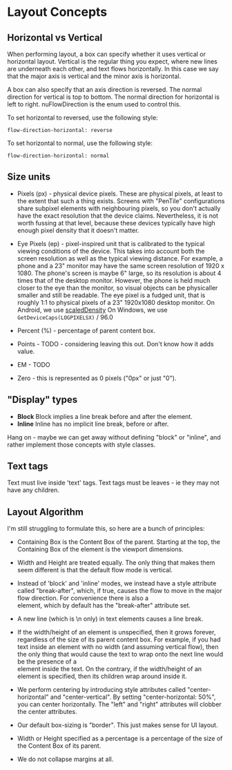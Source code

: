 Layout Concepts
===============

Horizontal vs Vertical
----------------------
When performing layout, a box can specify whether it uses
vertical or horizontal layout. Vertical is the regular thing
you expect, where new lines are underneath each other, and text
flows horizontally. In this case we say that the major axis
is vertical and the minor axis is horizontal.

A box can also specify that an axis direction is reversed.
The normal direction for vertical is top to bottom.
The normal direction for horizontal is left to right.
nuFlowDirection is the enum used to control this.

To set horizontal to reversed, use the following style:

	flow-direction-horizontal: reverse

To set horizontal to normal, use the following style:

	flow-direction-horizontal: normal

Size units
----------
* Pixels (px) - physical device pixels. These are physical pixels, at least
to the extent that such a thing exists. Screens with "PenTile" configurations
share subpixel elements with neighbouring pixels, so you don't actually
have the exact resolution that the device claims. Nevertheless, it is not
worth fussing at that level, because these devices typically have high
enough pixel density that it doesn't matter.

* Eye Pixels (ep) - pixel-inspired unit that is calibrated to the typical
viewing conditions of the device. This takes into account both the screen
resolution as well as the typical viewing distance. For example, a phone
and a 23" monitor may have the same screen resolution of 1920 x 1080.
The phone's screen is maybe 6" large, so its resolution is about 4 times
that of the desktop monitor. However, the phone is held much closer to the
eye than the monitor, so visual objects can be physicaller smaller and still
be readable. The eye pixel is a fudged unit, that is roughly 1:1 to
physical pixels of a 23" 1920x1080 desktop monitor.
On Android, we use [scaledDensity](http://developer.android.com/reference/android/util/DisplayMetrics.html#scaledDensity)
On Windows, we use `GetDeviceCaps(LOGPIXELSX)` / 96.0

* Percent (%) - percentage of parent content box.
* Points - TODO - considering leaving this out. Don't know how it adds value.
* EM - TODO
* Zero - this is represented as 0 pixels ("0px" or just "0").


"Display" types
---------------
* __Block__ Block implies a line break before and after the element.
* __Inline__ Inline has no implicit line break, before or after.

Hang on - maybe we can get away without defining "block" or "inline",
and rather implement those concepts with style classes.

Text tags
---------
Text must live inside 'text' tags. Text tags must be leaves - ie they
may not have any children.

Layout Algorithm
----------------

I'm still struggling to formulate this, so here are a bunch of principles:

* Containing Box is the Content Box of the parent. Starting at the top,
the Containing Box of the <body> element is the viewport dimensions.

* Width and Height are treated equally. The only thing that makes them
seem different is that the default flow mode is vertical.

* Instead of 'block' and 'inline' modes, we instead have a style
attribute called "break-after", which, if true, causes the flow to move
in the major flow direction. For convenience there is also a <br> element,
which by default has the "break-after" attribute set.

* A new line (which is \n only) in text elements causes a line break.

* If the width/height of an element is unspecified, then it grows forever,
regardless of the size of its parent content box. For example, if you had
text inside an element with no width (and assuming vertical flow), then
the only thing that would cause the text to wrap onto the next line would
be the presence of a <br> element inside the text.
On the contrary, if the width/height of an element is specified, then
its children wrap around inside it.

* We perform centering by introducing style attributes called "center-horizontal"
and "center-vertical". By setting "center-horizontal: 50%", you can center
horizontally. The "left" and "right" attributes will clobber the center
attributes.

* Our default box-sizing is "border". This just makes sense for UI layout.

* Width or Height specified as a percentage is a percentage of the size of
the Content Box of its parent.

* We do not collapse margins at all.